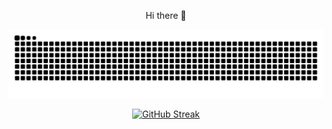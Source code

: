 <p align="center">
Hi there 👋
</p>
<picture align="center">
  <source media="(prefers-color-scheme: dark)" srcset="https://raw.githubusercontent.com/recitativonika/recitativonika/output/github-contribution-grid-snake-dark.svg">
  <source media="(prefers-color-scheme: light)" srcset="https://raw.githubusercontent.com/recitativonika/recitativonika/output/github-contribution-grid-snake.svg">
  <img alt="github contribution grid snake animation" src="https://raw.githubusercontent.com/recitativonika/recitativonika/output/github-contribution-grid-snake.svg">
</picture>
<p align="center">
  <a href="https://git.io/streak-stats"><img src="https://streak-stats.demolab.com?user=recitativonika&theme=github-dark&hide_border=true" alt="GitHub Streak" /></a>
</p>
